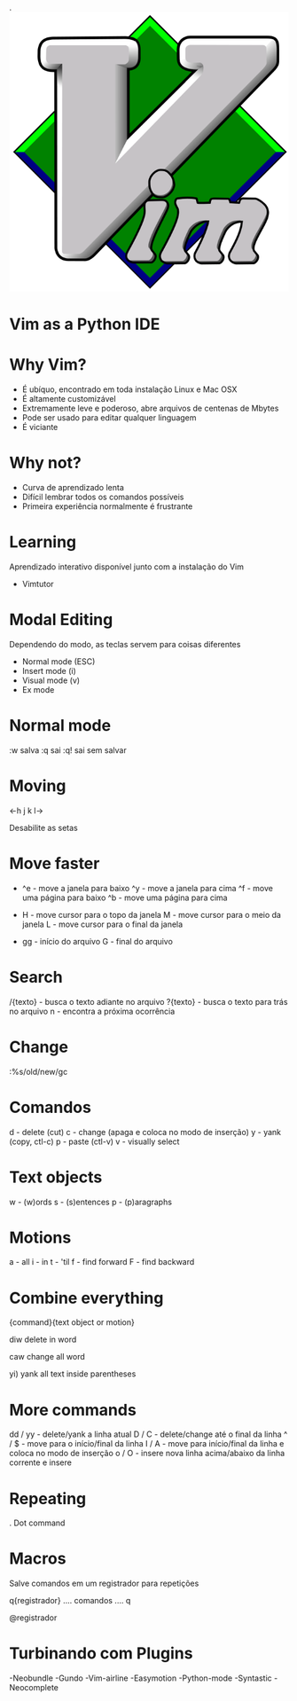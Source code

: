 
.
![](vim.png)
# Vim as a Python IDE


# Why Vim?

- É ubíquo, encontrado em toda instalação Linux e Mac OSX
- É altamente customizável
- Extremamente leve e poderoso, abre arquivos de centenas de Mbytes
- Pode ser usado para editar qualquer linguagem
- É viciante

# Why not?

- Curva de aprendizado lenta
- Difícil lembrar todos os comandos possíveis
- Primeira experiência normalmente é frustrante


# Learning

Aprendizado interativo disponível junto com a instalação do Vim

- Vimtutor


# Modal Editing

Dependendo do modo, as teclas servem para coisas diferentes

- Normal mode (ESC)
- Insert mode (i)
- Visual mode (v)
- Ex mode


# Normal mode

:w salva
:q sai 
:q! sai sem salvar


# Moving

   <-h j k l->

Desabilite as setas


# Move faster

- ^e - move a janela para baixo
^y - move a janela para cima
^f - move uma página para baixo
^b - move uma página para cima

- H - move cursor para o topo da janela
M - move cursor para o meio da janela
L - move cursor para o final da janela

- gg - início do arquivo
G - final do arquivo


# Search

/{texto} - busca o texto adiante no arquivo
?{texto} - busca o texto para trás no arquivo
n - encontra a próxima ocorrência

# Change

:%s/old/new/gc


# Comandos

d - delete (cut)
c - change (apaga e coloca no modo de inserção)
y - yank (copy, ctl-c)
p - paste  (ctl-v)
v - visually select
 

# Text objects

w - (w)ords
s - (s)entences
p - (p)aragraphs


# Motions

a - all
i - in
t - 'til
f - find forward
F - find backward


# Combine everything

{command}{text object or motion}

diw
delete in word

caw
change all word

yi)
yank all text inside parentheses


# More commands

dd / yy - delete/yank a linha atual
D / C - delete/change até o final da linha
^ / $ - move para o início/final da linha
I / A - move para início/final da linha e coloca no modo de inserção
o / O - insere nova linha acima/abaixo da linha corrente e insere


# Repeating

. Dot command


# Macros

Salve comandos em um registrador para repetições

q{registrador}
....  comandos ....
q

@registrador


# Turbinando com Plugins

-Neobundle
-Gundo
-Vim-airline
-Easymotion
-Python-mode
-Syntastic
-Neocomplete
